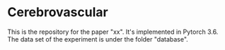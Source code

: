 # Cerebrovascular
This is the repository for the paper "xx". It's implemented in Pytorch 3.6. The data set of the experiment is under the folder "database".
